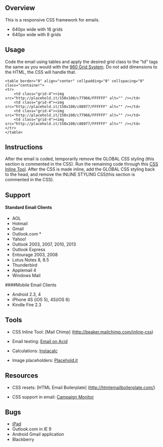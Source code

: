 ## Overview ##
This is a responsive CSS framework for emails. 

* 640px wide with 16 grids
* 640px wide with 8 grids


## Usage ##
Code the email using tables and apply the desired grid class to the "td" tags the same as you would with the [960 Grid System](http://960.gs/). Do not add dimensions to the HTML, the CSS will handle that.

	<table border="0" align="center" cellpadding="0" cellspacing="0" class="container">
    <tr>
        <td class="grid-4"><img src="http://placehold.it/150x100/c77966/FFFFFF" alt="" /></td>
        <td class="grid-4"><img src="http://placehold.it/150x100/c88977/FFFFFF" alt="" /></td>
        <td class="grid-4"><img src="http://placehold.it/150x100/c77966/FFFFFF" alt="" /></td>
        <td class="grid-4"><img src="http://placehold.it/150x100/c88977/FFFFFF" alt="" /></td>
    </tr>
	</table>

## Instructions ##

After the email is coded, temporarily remove the GLOBAL CSS styling (this section is commented in the CSS). Run the remaining code through this  [CSS Inline Tool](http://beaker.mailchimp.com/inline-css). After the CSS is made inline, add the GLOBAL CSS styling back to the head, and remove the INLINE STYLING CSS(this section is commented in the CSS).

## Support ##	

#### Standard Email Clients
* AOL
* Hotmail
* Gmail
* Outlook.com *
* Yahoo!
* Outlook 2003, 2007, 2010, 2013
* Outlook Express
* Entourage 2003, 2008
* Lotus Notes 8, 8.5
* Thunderbird
* Applemail 4
* Windows Mail

####Mobile Email Clients
* Android 2.3, 4
* iPhone 4S (iOS 5), 4S(iOS 6)
* Kindle Fire 2.3

## Tools ##

* CSS Inline Tool: [Mail Chimp] (http://beaker.mailchimp.com/inline-css)
	
* Email testing: [Email on Acid](http://www.emailonacid.com/)
	
* Calculations: [Instacalc](http://instacalc.com/9710)

* Image placeholders: [Placehold.it](http://placehold.it)


## Resources ##

* CSS resets: [HTML Email Boilerplate] (http://htmlemailboilerplate.com/)
	
* CSS support in email: [Campaign Monitor](http://www.campaignmonitor.com/css/)

## Bugs ##

* [iPad](http://www.campaignmonitor.com/blog/post/3585/iphone-fail-the-trouble-with-table-borders-and-html-email)
* Outlook.com in IE 9
* Android Gmail application
* Blackberry